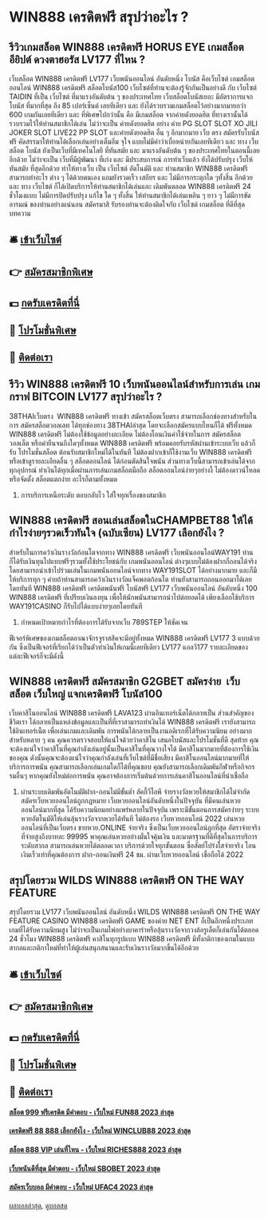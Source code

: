 # WIN888 เครดิตฟรี สรุปว่าอะไร ?
## รีวิวเกมสล็อต WIN888 เครดิตฟรี HORUS EYE เกมสล็อตอียิปต์ ดวงตาฮอรัส LV177 ที่ไหน ?
เว็บสล็อต WIN888 เครดิตฟรี LV177 เว็บพนันออนไลน์ อันดับหนึ่ง โบนัส คือเว็บไซต์ เกมสล็อตออนไลน์ WIN888 เครดิตฟรี สล็อตโบนัส100 เว็บไซต์ที่ท่านจะต้องรู้จักกันเป็นอย่างดี กับ เว็บไซต์ TAIDIN ที่เป็น เว็บไซต์ ที่มาแรงอันดับต้น ๆ ของประเทศไทย เว็บสล็อตโบนัสเยอะ มีอัตราการแจกโบนัส ที่มากที่สุด ถึง 85 เปอร์เซ็นต์ เลยทีเดียว และ ยังได้รวบรวมเกมสล็อตไว้อย่างมากมายกว่า 600 เกมกันเลยทีเดียว และ ที่พิเศษไปกว่านั้น คือ มีเกมสล็อต จากค่ายดังยอดฮิต ที่ทางเรานั้นได้รวบรวมไว้ให้ท่านสมาชิกได้เล่น ไม่ว่าจะเป็น ค่ายดังยอดฮิต อย่าง ค่าย PG SLOT SLOT XO JILI JOKER SLOT LIVE22 PP SLOT และค่ายดังยอดฮิต อื่น ๆ อีกมากมาย เว็บ ตรง สมัครรับโบนัสฟรี คัดสรรมาให้ท่านได้เลือกเล่นอย่างเต็มอิ่ม จุใจ แบบไม่มีคำว่าเบื่อหน่ายกันเลยทีเดียว และ ทาง เว็บสล็อต โบนัส ยังเป็นเว็บที่มีเทคโนโลยี ที่ทันสมัย และ มาแรงอันดับต้น ๆ ของประเทศไทยในตอนนี้เลยอีกด้วย ไม่ว่าจะเป็น เว็บที่มีผู้พัฒนา ที่เก่ง และ มีประสบการณ์ การทำเว็บแล้ว ยังได้ปรับปรุง เว็บให้ทันสมัย ที่สุดอีกด้วย ทำให้ทางเว็บ เป็น เว็บไซต์ อัตโนมัติ และ ท่านสมาชิก WIN888 เครดิตฟรี สามารถทำอะไร ต่าง ๆ ได้ด้วยตนเอง แถมยังรวดเร็ว เสถียร และ ไม่มีการกระตุกใด ๆทั้งสิ้น อีกด้วย และ ทาง เว็บไซต์ ก็ได้เปิดบริการให้ท่านสมาชิกได้เล่นและ เดิมพันตลอด WIN888 เครดิตฟรี 24 ชั่วโมงแบบ ไม่มีการปิดปรับปรุง แก้ไข ใด ๆ ทั้งสิ้น ให้ท่านสมาชิกได้เล่นเพลิน ๆ ยาว ๆ ไม่มีการขัดอารมณ์ ของท่านอย่างแน่นอน สมัครมาสิ รับรองท่านจะต้องติดใจกับ เว็บไซต์ เกมสล็อต ที่ดีที่สุด
บทความ

## 🛎 [เข้าเว็บไซต์](https://bit.ly/3SdLNi2)
## 👉 [สมัครสมาชิกพิเศษ](https://bit.ly/3SdLNi2)
## 💵 [กดรับเครดิตที่นี่](https://bit.ly/3dyRKHj)
## 👑 [โปรโมชั่นพิเศษ](https://bit.ly/3dyRKHj)
## 📱 [ติดต่อเรา](https://bit.ly/3dyRKHj)

## รีวิว WIN888 เครดิตฟรี 10 เว็บพนันออนไลน์สำหรับการเล่น เกมกราฟ BITCOIN LV177 สรุปว่าอะไร ?
38THAIเว็บตรง  WIN888 เครดิตฟรี ทางเข้า สมัครสล็อตเว็บตรง สามารถเลือกช่องทางสำหรับในการ สมัครสล็อตวอลเลท ได้ทุกช่องทาง 38THAIล่าสุด โดยจะเลือกสมัครแบบไหนก็ได้ ฟรีทั้งหมด WIN888 เครดิตฟรี ไม่ต้องใช้ข้อมูลอย่างละเอียด ไม่ต้องโอนเงินค่าใช้จ่ายในการ สมัครสล็อตวอลเล็ต หรือค่ายืนจนถึงใดๆทั้งหมด WIN888 เครดิตฟรี พร้อมคอยรับรหัสผ่านเข้าระบบเว็บ แล้วก็รับ โปรโมชั่นสล็อต ต้อนรับสมาชิกใหม่ได้ในทันที ไม่ต้องฝากเข้าก็ใช้งานเว็บ WIN888 เครดิตฟรี หรือเข้าดูรายละเอียดอื่น ๆ สล็อตออนไลน์ ได้ก่อนตัดสินใจพนัน ส่วนทางเว็บนี้สามารถเข้าเล่นได้จากทุกอุปกรณ์ ทำเงินได้ทุกเมื่อผ่านการเล่นเกมสล็อตมือถือ สล็อตออนไลน์ง่ายๆอย่างงี้ ไม่ต้องดาวน์โหลด หรือจัดตั้ง สล็อตแตกง่าย อะไรก็ตามทั้งหมด
1. การบริการเหนือระดับ ตอบกลับไว ใส่ใจทุกเรื่องของสมาชิก

## WIN888 เครดิตฟรี สอนเล่นสล็อตในCHAMPBET88 ให้ได้กำไรง่ายๆรวดเร็วทันใจ (ฉบับเซียน) LV177 เลือกยังไง ?
สำหรับในการคว้าเงินรางวัลก้อนโตจากทาง WIN888 เครดิตฟรี เว็บพนันออนไลน์WAY191 ท่านก็ได้รับเงินทุนไปแบบฟรีๆรวมทั้งใช้ประโยชน์กับ เกมพนันออนไลน์ ต่างๆแบบไม่ต้องฝากก็ถอนได้จริง โดยสามารถนำเข้าไปร่วมเล่นในเกมพนันออนไลน์จากทาง WAY191SLOT ได้อย่างมากมาย และก็มีให้บริการทุก ๆ ค่ายถ้าท่านสามารถคว้าเงินรางวัลแจ็คพอตก้อนโต ท่านยังสามารถถอนออกมาได้เลยโดยทันที WIN888 เครดิตฟรี เครดิตพนันฟรี โบนัสฟรี LV177 เว็บพนันออนไลน์ อันดับหนึ่ง 100 WIN888 เครดิตฟรี ที่เปรียบเงินลงทุน เพื่อให้นักพนันสามารถนำไปต่อยอดได้ เพียงเลือกใช้บริการ WAY191CASINO ก็รับไปได้แบบง่ายๆเลยโดยทันที
1. กำหนดเป้าหมายกำไรที่ต้องการได้รับจากเว็บ 789STEP ให้ชัดเจน

ฟีเจอร์พิเศษของเกมสล็อตอาณาจักรจูราสสิคจะมีอยู่ทั้งหมด WIN888 เครดิตฟรี LV177 3 แบบด้วยกัน ซึ่งเป็นฟีเจอร์ที่เรียกได้ว่าเป็นตัวทำเงินให้เกมนี้เลยทีเดียว LV177 แอลวี177 รายละเอียดของแต่ละฟีเจอร์ก็จะมีดังนี้

## WIN888 เครดิตฟรี สมัครสมาชิก G2GBET สมัครง่าย  เว็บสล็อต เว็บใหญ่ แจกเครดิตฟรี โบนัส100
เว็บคาสิโนออนไลน์ WIN888 เครดิตฟรี LAVA123 ผ่านอินเทอร์เน็ตได้กลายเป็น ส่วนสำคัญของชีวิตเรา ได้กลายเป็นแหล่งข้อมูลและเป็นที่ที่เราสามารถทำเงินได้ WIN888 เครดิตฟรี เรายังสามารถใช้อินเทอร์เน็ต เพื่อเล่นเกมและเดิมพัน การพนันได้กลายเป็นงานอดิเรกที่ได้รับความนิยม อย่างมากสำหรับหลาย ๆ คน
คุณควรตรวจสอบให้แน่ใจด้วยว่าคาสิโน เสนอโบนัสและโปรโมชั่นที่ดี สุดท้าย คุณจะต้องแน่ใจว่าคาสิโนที่คุณกำลังเล่นอยู่นั้นเป็นคาสิโนที่คุณวางใจได้ มีคาสิโนมากมายที่ต้องการใช้เงินของคุณ ดังนั้นคุณจะต้องแน่ใจว่าคุณกำลังเล่นที่เว็บไซต์ที่มีชื่อเสียง
มีคาสิโนออนไลน์มากมายที่ให้บริการการพนัน คุณสามารถเลือกเล่นเกมใดก็ได้ที่คุณชอบ คุณยังสามารถเลือกเดิมพันกีฬาหรือกิจกรรมอื่นๆ หากคุณยังใหม่ต่อการพนัน คุณอาจต้องการเริ่มต้นด้วยการเล่นคาสิโนออนไลน์ที่น่าเชื่อถือ
1. ผ่านระบบเดิมพันอัตโนมัติฝาก-ถอนไม่มีขั้นต่ำ ลัคกี้วีไอพี จ่ายรางวัลหวยให้สมาชิกได้ไม่จำกัด สมัครเว็บหวยออนไลน์ถูกกฎหมาย เว็บหวยออนไลน์อันดับหนึ่งในปัจจุบัน ที่มีคนเล่นหวยออนไลน์มากที่สุด ได้รับความนิยมอย่างแพร่หลายในปัจจุบัน เพราะมีขั้นตอนการสมัครง่ายๆ ระบบหวยอัตโนมัติให้เล่นลุ้นรางวัลจากหวยได้ทันที ไม่ต้องรอ เว็บหวยออนไลน์ 2022 เล่นหวยออนไลน์ที่เป็นเว็บตรง ขายหวย.ONLINE จ่ายจริง ซึ่งเป็นเว็บหวยออนไลน์ถูกที่สุด อัตราจ่ายจริงที่จ่ายสูงถึงบาทละ 99995 พาคุณเล่นหวยอย่างมั่นใจคุ้มเงิน และมาตรฐานที่ดีที่สุดในการบริการระดับสากล สามารถเล่นหวยได้ตลอดเวลา บริการด้วยใจทุกขั้นตอน ซื่อสัตย์โปร่งใสจ่ายจริง โอนเงินเร็วเท่าที่คุณต้องการ ฝาก-ถอนเงินฟรี 24 ชม. ผ่านเว็บหวยออนไลน์ เชื่อถือได้ 2022

## สรุปโดยรวม WILDS WIN888 เครดิตฟรี ON THE WAY FEATURE
สรุปโดยรวม LV177 เว็บพนันออนไลน์ อันดับหนึ่ง WILDS WIN888 เครดิตฟรี ON THE WAY FEATURE CASINO WIN888 เครดิตฟรี GAME ของค่าย NET ENT ก็เป็นอีกหนึ่งประเภทเกมที่ได้รับความนิยมสูง ไม่ว่าจะเป็นเกมไพ่อย่างบาคาร่าหรือลุ้นรางวัลจากวงล้อรูเล็ตก็เล่นกันได้ตลอด 24 ชั่วโมง WIN888 เครดิตฟรี คาสิโนทุกรูปแบบ WIN888 เครดิตฟรี มีทั้งกติกาของเกมในแบบสากลและกติกาใหม่ที่ทำให้ผู้เล่นสนุกสนานและรับเงินรางวัลมากขึ้นได้อีกด้วย

## 🛎 [เข้าเว็บไซต์](https://bit.ly/3SdLNi2)
## 👉 [สมัครสมาชิกพิเศษ](https://bit.ly/3SdLNi2)
## 💵 [กดรับเครดิตที่นี่](https://bit.ly/3dyRKHj)
## 👑 [โปรโมชั่นพิเศษ](https://bit.ly/3dyRKHj)
## 📱 [ติดต่อเรา](https://bit.ly/3dyRKHj)

#### [สล็อต 999 ฟรีเครดิต มีคำตอบ - เว็บใหม่ FUN88 2023 ล่าสุด](https://atom.io/themes/สล็อต%20999%20ฟรีเครดิต%20มีคำตอบ%20-%20เว็บใหม่%20fun88%202023%20ล่าสุด)
#### [เครดิตฟรี 88 888 เลือกยังไง - เว็บใหม่ WINCLUB88 2023 ล่าสุด](https://atom.io/themes/เครดิตฟรี%2088%20888%20เลือกยังไง%20-%20เว็บใหม่%20winclub88%202023%20ล่าสุด)
#### [สล็อต 888 VIP เล่นที่ไหน - เว็บใหม่ RICHES888 2023 ล่าสุด](https://atom.io/themes/สล็อต%20888%20vip%20เล่นที่ไหน%20-%20เว็บใหม่%20riches888%202023%20ล่าสุด)
#### [เว็บพนันดีที่สุด มีคำตอบ - เว็บใหม่ SBOBET 2023 ล่าสุด](https://atom.io/themes/เว็บพนันดีที่สุด%20มีคำตอบ%20-%20เว็บใหม่%20sbobet%202023%20ล่าสุด)
#### [สมัครเว็บบอล มีคำตอบ - เว็บใหม่ UFAC4 2023 ล่าสุด](https://atom.io/themes/สมัครเว็บบอล%20มีคำตอบ%20-%20เว็บใหม่%20ufac4%202023%20ล่าสุด)

[ผลบอลล่าสุด](https://siamsport.tv "ผลบอลล่าสุด"), [ดูบอลสด](https://siamsport.tv/ดูบอลสด "ดูบอลสด")